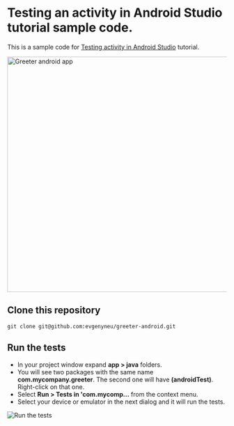 # Testing an activity in Android Studio tutorial sample code.

This is a sample code for [Testing activity in Android Studio](http://evgenii.com/blog/testing-activity-in-android-studio-tutorial-part-1/) tutorial.

<img src='https://raw.githubusercontent.com/evgenyneu/greeter-android/master/graphics/0100_finished_app_screen.png' alt='Greeter android app' width='540'>

## Clone this repository

```
git clone git@github.com:evgenyneu/greeter-android.git
```

## Run the tests

* In your project window expand **app > java** folders.
* You will see two packages with the same name **com.mycompany.greeter**. The second one will have **(androidTest)**. Right-click on that one.
* Select **Run > Tests in 'com.mycomp...** from the context menu.
* Select your device or emulator in the next dialog and it will run the tests.

<img src='https://raw.githubusercontent.com/evgenyneu/greeter-android/master/graphics/0200_create_test_configuration_in_android_studio.png' alt='Run the tests'>

